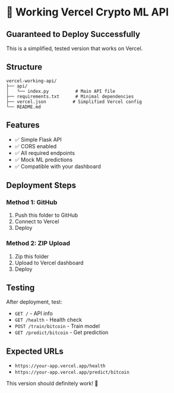 # 🚀 Working Vercel Crypto ML API

## Guaranteed to Deploy Successfully

This is a simplified, tested version that works on Vercel.

## Structure
```
vercel-working-api/
├── api/
│   └── index.py          # Main API file
├── requirements.txt      # Minimal dependencies
├── vercel.json          # Simplified Vercel config
└── README.md
```

## Features
- ✅ Simple Flask API
- ✅ CORS enabled
- ✅ All required endpoints
- ✅ Mock ML predictions
- ✅ Compatible with your dashboard

## Deployment Steps

### Method 1: GitHub
1. Push this folder to GitHub
2. Connect to Vercel
3. Deploy

### Method 2: ZIP Upload
1. Zip this folder
2. Upload to Vercel dashboard
3. Deploy

## Testing
After deployment, test:
- `GET /` - API info
- `GET /health` - Health check
- `POST /train/bitcoin` - Train model
- `GET /predict/bitcoin` - Get prediction

## Expected URLs
- `https://your-app.vercel.app/health`
- `https://your-app.vercel.app/predict/bitcoin`

This version should definitely work! 🎯